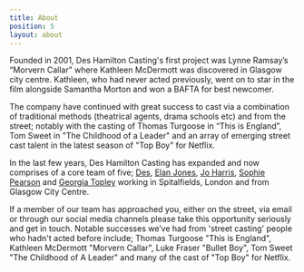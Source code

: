 ```yaml
---
title: About
position: 5
layout: about
---
```


Founded in 2001, Des Hamilton Casting's first project was Lynne Ramsay’s “Morvern Callar” where Kathleen McDermott was discovered in Glasgow city centre. Kathleen, who had never acted previously, went on to star in the film alongside Samantha Morton and won a BAFTA for best newcomer.

The company have continued with great success to cast via a combination of traditional methods (theatrical agents, drama schools etc) and from the street; notably with the casting of Thomas Turgoose in “This is England”, Tom Sweet in "The Childhood of a Leader" and an array of emerging street cast talent in the latest season of "Top Boy" for Netflix.

In the last few years, Des Hamilton Casting has expanded and now comprises of a core team of five; [Des](http://www.imdb.com/name/nm1060389/), [Elan Jones](http://www.imdb.com/name/nm5637903/), [Jo Harris](http://www.imdb.com/name/nm7248690/), [Sophie Pearson](http://www.imdb.com/name/nm8055072/) and [Georgia Topley](http://www.imdb.com/name/nm8873192/) working in Spitalfields, London and from Glasgow City Centre.

If a member of our team has approached you, either on the street, via email or through our social media channels please take this opportunity seriously and get in touch. Notable successes we’ve had from 'street casting' people who hadn't acted before include; Thomas Turgoose "This is England", Kathleen McDermott "Morvern Callar", Luke Fraser "Bullet Boy", Tom Sweet "The Childhood of A Leader" and many of the cast of "Top Boy" for Netflix.